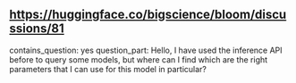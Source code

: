 ## https://huggingface.co/bigscience/bloom/discussions/81

contains_question: yes
question_part: Hello, I have used the inference API before to query some models, but where can I find which are the right parameters that I can use for this model in particular?